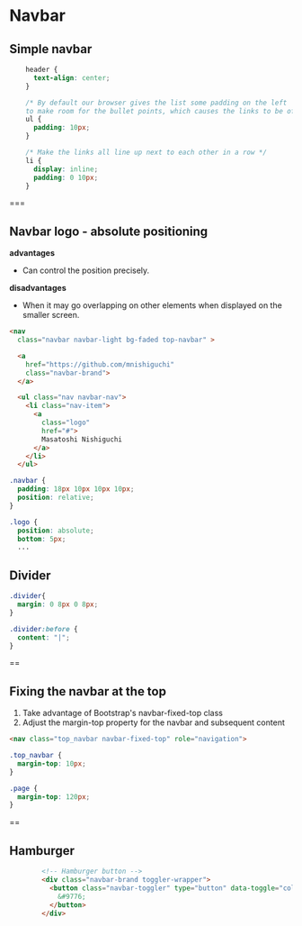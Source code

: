 # Navbar

## Simple navbar

```css
    header {
      text-align: center;
    }

    /* By default our browser gives the list some padding on the left
    to make room for the bullet points, which causes the links to be off-center. */
    ul {
      padding: 10px;
    }

    /* Make the links all line up next to each other in a row */
    li {
      display: inline;
      padding: 0 10px;
    }
```

===

## Navbar logo - absolute positioning

**advantages**
- Can control the position precisely.

**disadvantages**
- When it may go overlapping on other elements when displayed on the smaller screen.

```html
<nav
  class="navbar navbar-light bg-faded top-navbar" >

  <a
    href="https://github.com/mnishiguchi"
    class="navbar-brand">
  </a>

  <ul class="nav navbar-nav">
    <li class="nav-item">
      <a
        class="logo"
        href="#">
        Masatoshi Nishiguchi
      </a>
    </li>
  </ul>
```

```css
.navbar {
  padding: 18px 10px 10px 10px;
  position: relative;
}

.logo {
  position: absolute;
  bottom: 5px;
  ...
```

## Divider

```css
.divider{
  margin: 0 8px 0 8px;
}

.divider:before {
  content: "|";
}
```

==

## Fixing the navbar at the top
1. Take advantage of Bootstrap's navbar-fixed-top class
2. Adjust the margin-top property for the navbar and subsequent content

```html
<nav class="top_navbar navbar-fixed-top" role="navigation">
```

```css
.top_navbar {
  margin-top: 10px;
}

.page {
  margin-top: 120px;
}
```

==

## Hamburger

```html
        <!-- Hamburger button -->
        <div class="navbar-brand toggler-wrapper">
          <button class="navbar-toggler" type="button" data-toggle="collapse" data-target="#collapsed-content">
            &#9776;
          </button>
        </div>
```

